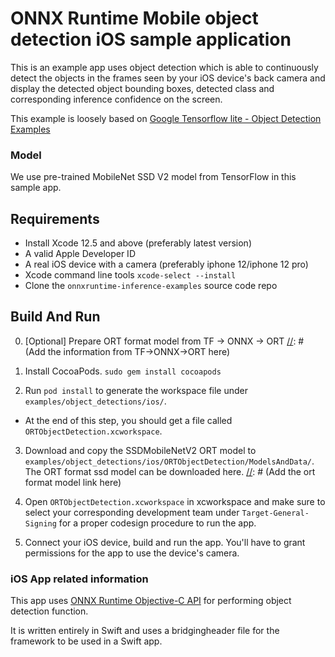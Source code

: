 # ONNX Runtime Mobile object detection iOS sample application

This is an example app uses object detection which is able to continuously detect the objects in the frames seen by your iOS device's back camera and display the detected object bounding boxes, detected class and corresponding inference confidence on the screen.

This example is loosely based on [Google Tensorflow lite - Object Detection Examples](https://github.com/tensorflow/examples/)

### Model
[//]: # (Add the TF mobilenet SSD v2_300 float model link here)
We use pre-trained MobileNet SSD V2 model from TensorFlow in this sample app. 

## Requirements
- Install Xcode 12.5 and above (preferably latest version)
- A valid Apple Developer ID
- A real iOS device with a camera (preferably iphone 12/iphone 12 pro)
- Xcode command line tools `xcode-select --install`
- Clone the `onnxruntime-inference-examples` source code repo

## Build And Run

0. [Optional] Prepare ORT format model from TF -> ONNX -> ORT
[//]: # (Add the information from TF->ONNX->ORT here)

1. Install CocoaPods. `sudo gem install cocoapods`

2. Run `pod install` to generate the workspace file under `examples/object_detections/ios/`. 
- At the end of this step, you should get a file called `ORTObjectDetection.xcworkspace`.

3. Download and copy the SSDMobileNetV2 ORT model to `examples/object_detections/ios/ORTObjectDetection/ModelsAndData/`. The ORT format ssd model can be downloaded here. 
[//]: # (Add the ort format model link here)

4. Open `ORTObjectDetection.xcworkspace` in xcworkspace and make sure to select your corresponding development team under `Target-General-Signing` for a proper codesign procedure to run the app.

5. Connect your iOS device, build and run the app. You'll have to grant permissions for the app to use the device's camera.


### iOS App related information

This app uses [ONNX Runtime Objective-C API](https://www.onnxruntime.ai/docs/reference/api/objectivec-api.html) for performing object detection function.

It is written entirely in Swift and uses a bridgingheader file for the framework to be used in a Swift app.






